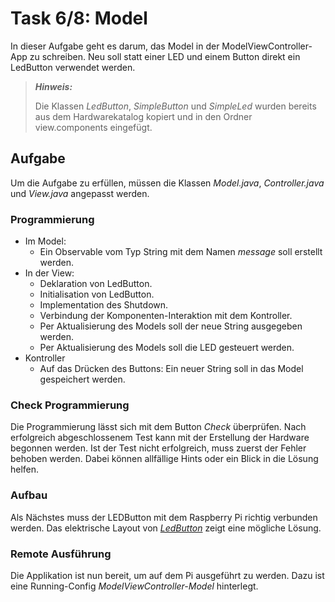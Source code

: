 # Task 6/8: Model
In dieser Aufgabe geht es darum, das Model in der ModelViewController-App zu schreiben.
Neu soll statt einer LED und einem Button direkt ein LedButton verwendet werden.

> **_Hinweis:_**
>
> Die Klassen *LedButton*, *SimpleButton* und *SimpleLed* wurden bereits aus dem Hardwarekatalog kopiert und
> in den Ordner view.components eingefügt.

## Aufgabe
Um die Aufgabe zu erfüllen, müssen die Klassen *Model.java*, *Controller.java* und *View.java* angepasst werden.

### Programmierung
- Im Model:
  - Ein Observable vom Typ String mit dem Namen *message* soll erstellt werden.
- In der View:
  - Deklaration von LedButton.
  - Initialisation von LedButton.
  - Implementation des Shutdown.
  - Verbindung der Komponenten-Interaktion mit dem Kontroller.
  - Per Aktualisierung des Models soll der neue String ausgegeben werden.
  - Per Aktualisierung des Models soll die LED gesteuert werden.
- Kontroller
  - Auf das Drücken des Buttons: Ein neuer String soll in das Model gespeichert werden.

### Check Programmierung
Die Programmierung lässt sich mit dem Button *Check* überprüfen. Nach erfolgreich abgeschlossenem Test kann mit der
Erstellung der Hardware begonnen werden. Ist der Test nicht erfolgreich, muss zuerst der Fehler behoben werden. Dabei können
allfällige Hints oder ein Blick in die Lösung helfen.

### Aufbau
Als Nächstes muss der LEDButton mit dem Raspberry Pi richtig verbunden werden. Das elektrische Layout von
[*LedButton*](https://pi4j.com/examples/components/ledbutton/) zeigt eine mögliche Lösung.

### Remote Ausführung
Die Applikation ist nun bereit, um auf dem Pi ausgeführt zu werden. Dazu ist eine
Running-Config *ModelViewController-Model* hinterlegt.